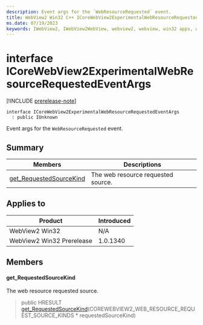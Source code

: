 ```yaml
---
description: Event args for the `WebResourceRequested` event.
title: WebView2 Win32 C++ ICoreWebView2ExperimentalWebResourceRequestedEventArgs
ms.date: 07/19/2023
keywords: IWebView2, IWebView2WebView, webview2, webview, win32 apps, win32, edge, ICoreWebView2, ICoreWebView2Controller, browser control, edge html, ICoreWebView2ExperimentalWebResourceRequestedEventArgs
---
```


# interface ICoreWebView2ExperimentalWebResourceRequestedEventArgs

[!INCLUDE [prerelease-note](../includes/prerelease-note.md)]

```
interface ICoreWebView2ExperimentalWebResourceRequestedEventArgs
  : public IUnknown
```

Event args for the `WebResourceRequested` event.

## Summary

 Members                        | Descriptions
--------------------------------|---------------------------------------------
[get_RequestedSourceKind](#get_requestedsourcekind) | The web resource requested source.

## Applies to

Product                         | Introduced
--------------------------------|---------------------------------------------
WebView2 Win32            |    N/A
WebView2 Win32 Prerelease |    1.0.1340

## Members

#### get_RequestedSourceKind

The web resource requested source.

> public HRESULT [get_RequestedSourceKind](#get_requestedsourcekind)(COREWEBVIEW2_WEB_RESOURCE_REQUEST_SOURCE_KINDS * requestedSourceKind)

